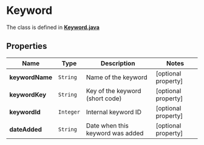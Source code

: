 

# Keyword

The class is defined in **[Keyword.java](../../src/main/java/org/openapitools/model/Keyword.java)**

## Properties

Name | Type | Description | Notes
------------ | ------------- | ------------- | -------------
**keywordName** | `String` | Name of the keyword |  [optional property]
**keywordKey** | `String` | Key of the keyword (short code) |  [optional property]
**keywordId** | `Integer` | Internal keyword ID |  [optional property]
**dateAdded** | `String` | Date when this keyword was added |  [optional property]






